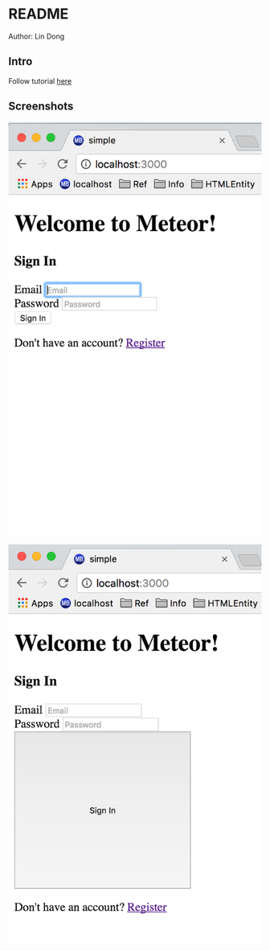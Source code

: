 # README

Author: Lin Dong

## Intro
Follow tutorial [here](https://www.youtube.com/watch?v=X6EodWQBDG8&list=PLLnpHn493BHFMTabI7UK28e0e_CwoiYv6&index=3)

## Screenshots

![](./screenshots/main-before.png)

![](./screenshots/main.png)
